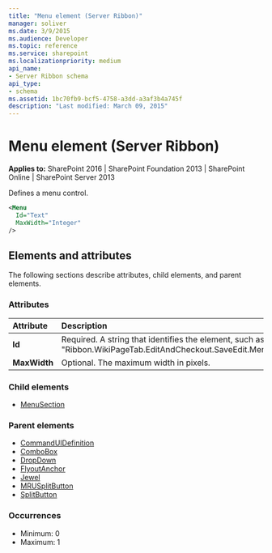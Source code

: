 ```yaml
---
title: "Menu element (Server Ribbon)"
manager: soliver
ms.date: 3/9/2015
ms.audience: Developer
ms.topic: reference
ms.service: sharepoint
ms.localizationpriority: medium
api_name:
- Server Ribbon schema
api_type:
- schema
ms.assetid: 1bc70fb9-bcf5-4758-a3dd-a3af3b4a745f
description: "Last modified: March 09, 2015"
---
```


# Menu element (Server Ribbon)

**Applies to:** SharePoint 2016 | SharePoint Foundation 2013 | SharePoint Online | SharePoint Server 2013
  
Defines a menu control.
  
```XML
<Menu
  Id="Text"
  MaxWidth="Integer"
/>
```

## Elements and attributes

The following sections describe attributes, child elements, and parent elements.

### Attributes

|**Attribute**|**Description**|
|:-----|:-----|
|**Id** <br/> |Required. A string that identifies the element, such as "Ribbon.WikiPageTab.EditAndCheckout.SaveEdit.Menu".  <br/> |
|**MaxWidth** <br/> |Optional. The maximum width in pixels.  <br/> |
   
### Child elements

- [MenuSection](menusection-element.md)
   
### Parent elements

- [CommandUIDefinition](commanduidefinition-element.md) 
- [ComboBox](combobox-element.md) 
- [DropDown](dropdown-element.md) 
- [FlyoutAnchor](flyoutanchor-element.md) 
- [Jewel](jewel-element.md) 
- [MRUSplitButton](mrusplitbutton-element.md) 
- [SplitButton](splitbutton-element.md) 
   
### Occurrences

- Minimum: 0
- Maximum: 1  
   

